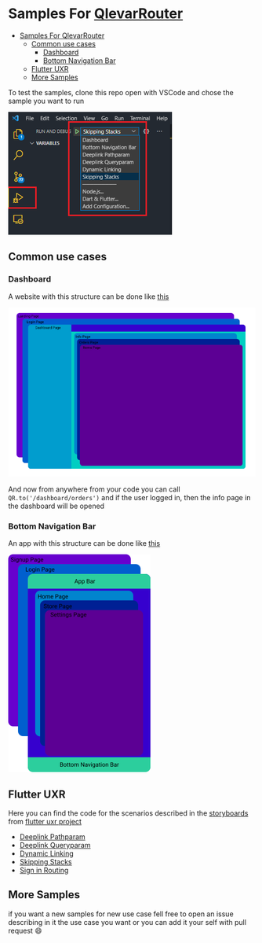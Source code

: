 # Samples For [QlevarRouter](https://github.com/SchabanBo/qlevar_router)

- [Samples For QlevarRouter](#samples-for-qlevarrouter)
  - [Common use cases](#common-use-cases)
    - [Dashboard](#dashboard)
    - [Bottom Navigation Bar](#bottom-navigation-bar)
  - [Flutter UXR](#flutter-uxr)
  - [More Samples](#more-samples)

To test the samples, clone this repo open with VSCode and chose the sample you want to run

![RunVsCodeSample](assets/VsCodeRun.png)

## Common use cases

### Dashboard

A website with this structure can be done like [this](lib/common_cases/dashboard.dart)

![Dashboard](assets/dashboard.png)

And now from anywhere from your code you can call `QR.to('/dashboard/orders')` and if the user logged in, then the info page in the dashboard will be opened

### Bottom Navigation Bar

An app with this structure can be done like [this](lib/common_cases/bottom_nav_bar.dart)

![Dashboard](assets/BottomNB.png)

## Flutter UXR

Here you can find the code for the scenarios described in the [storyboards](https://github.com/flutter/uxr/tree/master/nav2-usability/storyboards) from [flutter uxr project](https://github.com/flutter/uxr)

- [Deeplink Pathparam](lib/flutter_uxr/deeplink_pathparam.dart)
- [Deeplink Queryparam](lib/flutter_uxr/deeplink_queryparam.dart)
- [Dynamic Linking](lib/flutter_uxr/dynamic_linking.dart)
- [Skipping Stacks](lib/flutter_uxr/skipping_stacks.dart)
- [Sign in Routing](lib/flutter_uxr/sign_in_routing.dart)

## More Samples

if you want a new samples for new use case fell free to open an issue describing in it the use case you want or you can add it your self with pull request :smile:
